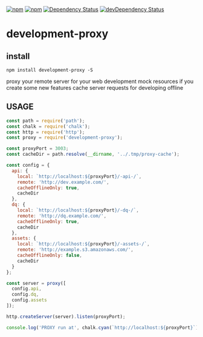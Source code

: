 [![npm](http://img.shields.io/npm/v/development-proxy.svg?style=flat-square)](https://www.npmjs.com/package/development-proxy)
[![npm](http://img.shields.io/npm/l/development-proxy.svg?style=flat-square)](http://opensource.org/licenses/MIT)
[![Dependency Status](https://david-dm.org/aliaksandr-master/development-proxy.svg?style=flat-square)](https://david-dm.org/aliaksandr-master/development-proxy)
[![devDependency Status](https://david-dm.org/aliaksandr-master/development-proxy/dev-status.svg?style=flat-square)](https://david-dm.org/aliaksandr-master/development-proxy#info=devDependencies)

development-proxy
================

## install

```
npm install development-proxy -S
```

proxy your remote server for your web development 
mock resources if you create some new features
cache server requests for developing offline

## USAGE
```js
const path = require('path');
const chalk = require('chalk');
const http = require('http');
const proxy = require('development-proxy');

const proxyPort = 3003;
const cacheDir = path.resolve(__dirname, '../.tmp/proxy-cache');

const config = {
  api: {
    local: `http://localhost:${proxyPort}/-api-/`,
    remote: 'http://dev.example.com/',
    cacheOfflineOnly: true,
    cacheDir
  },
  dq: {
    local: `http://localhost:${proxyPort}/-dq-/`,
    remote: 'http://dq.example.com/',
    cacheOfflineOnly: true,
    cacheDir
  },
  assets: {
    local: `http://localhost:${proxyPort}/-assets-/`,
    remote: 'http://example.s3.amazonaws.com/',
    cacheOfflineOnly: false,
    cacheDir
  }
};

const server = proxy([
  config.api,
  config.dq,
  config.assets
]);

http.createServer(server).listen(proxyPort);

console.log('PROXY run at', chalk.cyan(`http://localhost:${proxyPort}`)); // eslint-disable-line no-console

```
